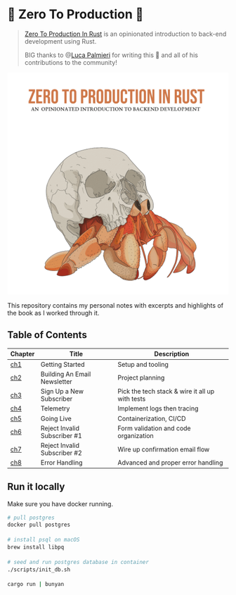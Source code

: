 # 🦀 Zero To Production 🚀

> [Zero To Production In Rust](https://zero2prod.com) is an opinionated introduction to back-end development using Rust.
>
> BIG thanks to @[Luca Palmieri](https://github.com/LukeMathWalker) for writing this 📕 and all of his contributions to the community!

![book cover](./assets/book_cover.png)

This repository contains my personal notes with excerpts and highlights of the book as I worked through it.

## Table of Contents

| Chapter                | Title                        | Description                                     |
| ---------------------- | ---------------------------- | ----------------------------------------------- |
| [ch1](./docs/ch_01.md) | Getting Started              | Setup and tooling                               |
| [ch2](./docs/ch_02.md) | Building An Email Newsletter | Project planning                                |
| [ch3](./docs/ch_03.md) | Sign Up a New Subscriber     | Pick the tech stack & wire it all up with tests |
| [ch4](./docs/ch_04.md) | Telemetry                    | Implement logs then tracing                     |
| [ch5](./docs/ch_05.md) | Going Live                   | Containerization, CI/CD                         |
| [ch6](./docs/ch_06.md) | Reject Invalid Subscriber #1 | Form validation and code organization           |
| [ch7](./docs/ch_07.md) | Reject Invalid Subscriber #2 | Wire up confirmation email flow                 |
| [ch8](./docs/ch_08.md) | Error Handling               | Advanced and proper error handling              |

## Run it locally

Make sure you have docker running.

```sh
# pull postgres
docker pull postgres

# install psql on macOS
brew install libpq

# seed and run postgres database in container
./scripts/init_db.sh

cargo run | bunyan
```
